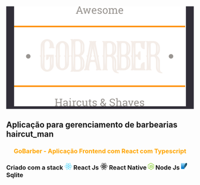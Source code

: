 
<div style="background-color:#312E38;">
  <h1 align="center">
    <img src="./src/assets/logo.svg"/>
  </h1>
</div>

## Aplicação para gerenciamento de barbearias haircut_man

<h3 align="center" style="color:orange;">
  GoBarber - Aplicação Frontend com React com Typescript
</h3>

<h3>
    Criado com a stack
    <img src="./assets/react.png" height="18"/> React Js
    <img src="./assets/react-native.png" height="18"/> React Native
    <img src="./assets/node.png" height="18" /> Node Js
    <img src="./assets/sqlite.png" height="18" /> Sqlite
</h3>

